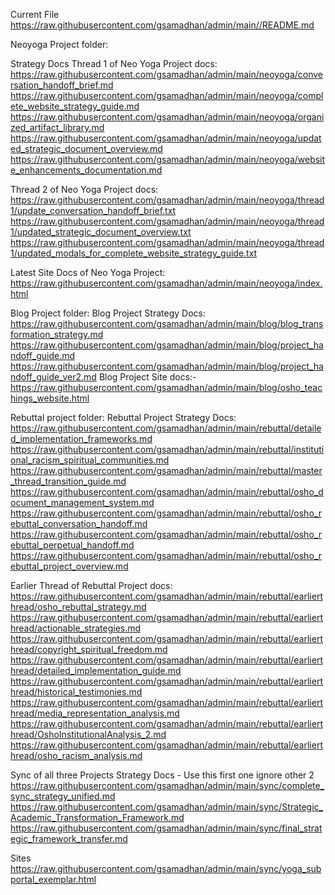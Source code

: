 

Current File
https://raw.githubusercontent.com/gsamadhan/admin/main//README.md


Neoyoga Project folder:
<!--https://raw.githubusercontent.com/gsamadhan/admin/main/neoyoga/[FILENAME] -->

Strategy Docs
Thread 1 of Neo Yoga Project docs:
https://raw.githubusercontent.com/gsamadhan/admin/main/neoyoga/conversation_handoff_brief.md
https://raw.githubusercontent.com/gsamadhan/admin/main/neoyoga/complete_website_strategy_guide.md
https://raw.githubusercontent.com/gsamadhan/admin/main/neoyoga/organized_artifact_library.md
https://raw.githubusercontent.com/gsamadhan/admin/main/neoyoga/updated_strategic_document_overview.md
https://raw.githubusercontent.com/gsamadhan/admin/main/neoyoga/website_enhancements_documentation.md

Thread 2 of Neo Yoga Project docs:
https://raw.githubusercontent.com/gsamadhan/admin/main/neoyoga/thread1/update_conversation_handoff_brief.txt
https://raw.githubusercontent.com/gsamadhan/admin/main/neoyoga/thread1/updated_strategic_document_overview.txt
https://raw.githubusercontent.com/gsamadhan/admin/main/neoyoga/thread1/updated_modals_for_complete_website_strategy_guide.txt
 
Latest Site Docs of Neo Yoga Project:
https://raw.githubusercontent.com/gsamadhan/admin/main/neoyoga/index.html

Blog Project folder:
Blog Project Strategy Docs:
https://raw.githubusercontent.com/gsamadhan/admin/main/blog/blog_transformation_strategy.md
https://raw.githubusercontent.com/gsamadhan/admin/main/blog/project_handoff_guide.md
https://raw.githubusercontent.com/gsamadhan/admin/main/blog/project_handoff_guide_ver2.md
Blog Project Site docs:-
https://raw.githubusercontent.com/gsamadhan/admin/main/blog/osho_teachings_website.html


Rebuttal project folder: 
Rebuttal Project Strategy Docs:
https://raw.githubusercontent.com/gsamadhan/admin/main/rebuttal/detailed_implementation_frameworks.md
https://raw.githubusercontent.com/gsamadhan/admin/main/rebuttal/institutional_racism_spiritual_communities.md
https://raw.githubusercontent.com/gsamadhan/admin/main/rebuttal/master_thread_transition_guide.md
https://raw.githubusercontent.com/gsamadhan/admin/main/rebuttal/osho_document_management_system.md
https://raw.githubusercontent.com/gsamadhan/admin/main/rebuttal/osho_rebuttal_conversation_handoff.md
https://raw.githubusercontent.com/gsamadhan/admin/main/rebuttal/osho_rebuttal_perpetual_handoff.md
https://raw.githubusercontent.com/gsamadhan/admin/main/rebuttal/osho_rebuttal_project_overview.md

Earlier Thread  of Rebuttal  Project docs:
https://raw.githubusercontent.com/gsamadhan/admin/main/rebuttal/earlierthread/osho_rebuttal_strategy.md
https://raw.githubusercontent.com/gsamadhan/admin/main/rebuttal/earlierthread/actionable_strategies.md
https://raw.githubusercontent.com/gsamadhan/admin/main/rebuttal/earlierthread/copyright_spiritual_freedom.md
https://raw.githubusercontent.com/gsamadhan/admin/main/rebuttal/earlierthread/detailed_implementation_guide.md
https://raw.githubusercontent.com/gsamadhan/admin/main/rebuttal/earlierthread/historical_testimonies.md
https://raw.githubusercontent.com/gsamadhan/admin/main/rebuttal/earlierthread/media_representation_analysis.md
https://raw.githubusercontent.com/gsamadhan/admin/main/rebuttal/earlierthread/OshoInstitutionalAnalysis_2.md
https://raw.githubusercontent.com/gsamadhan/admin/main/rebuttal/earlierthread/osho_racism_analysis.md


Sync of all three Projects
Strategy Docs - Use this first one ignore other 2
https://raw.githubusercontent.com/gsamadhan/admin/main/sync/complete_sync_strategy_unified.md
https://raw.githubusercontent.com/gsamadhan/admin/main/sync/Strategic_Academic_Transformation_Framework.md
https://raw.githubusercontent.com/gsamadhan/admin/main/sync/final_strategic_framework_transfer.md


Sites
https://raw.githubusercontent.com/gsamadhan/admin/main/sync/yoga_subportal_exemplar.html






